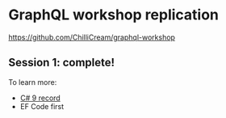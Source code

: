 # GraphQL workshop replication

https://github.com/ChilliCream/graphql-workshop

## Session 1: complete!

To learn more: 

* [C# 9 record](https://docs.microsoft.com/en-us/dotnet/csharp/whats-new/tutorials/records)
* EF Code first
